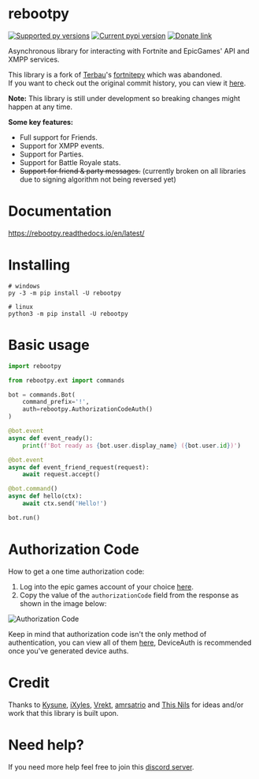  # rebootpy

[![Supported py versions](https://img.shields.io/pypi/pyversions/rebootpy.svg)](https://pypi.org/project/rebootpy/)
[![Current pypi version](https://img.shields.io/pypi/v/rebootpy.svg)](https://pypi.org/project/rebootpy/)
[![Donate link](https://img.shields.io/badge/paypal-donate_to_terbau-blue)](https://www.paypal.me/terbau)

Asynchronous library for interacting with Fortnite and EpicGames' API and XMPP services.

This library is a fork of [Terbau](https://github.com/Terbau/)'s [fortnitepy](https://github.com/Terbau/fortnitepy) which was abandoned.<br>
If you want to check out the original commit history, you can view it [here](https://github.com/Terbau/fortnitepy/commits/master/).

**Note:** This library is still under development so breaking changes might happen at any time.

**Some key features:**
- Full support for Friends.
- Support for XMPP events.
- Support for Parties.
- Support for Battle Royale stats.
- ~~Support for friend & party messages.~~ (currently broken on all libraries due to signing algorithm not being reversed yet)

# Documentation
https://rebootpy.readthedocs.io/en/latest/

# Installing
```
# windows
py -3 -m pip install -U rebootpy

# linux
python3 -m pip install -U rebootpy
```

# Basic usage
```py
import rebootpy

from rebootpy.ext import commands

bot = commands.Bot(
    command_prefix='!',
    auth=rebootpy.AuthorizationCodeAuth()
)

@bot.event
async def event_ready():
    print(f'Bot ready as {bot.user.display_name} ({bot.user.id})')

@bot.event
async def event_friend_request(request):
    await request.accept()

@bot.command()
async def hello(ctx):
    await ctx.send('Hello!')

bot.run()
```

# Authorization Code
How to get a one time authorization code:
1. Log into the epic games account of your choice [here](https://www.epicgames.com/id/login?redirectUrl=https%3A%2F%2Fwww.epicgames.com%2Fid%2Fapi%2Fredirect%3FclientId%3D3f69e56c7649492c8cc29f1af08a8a12%26responseType%3Dcode).
2. Copy the value of the `authorizationCode` field from the response as shown in the image below:

![Authorization Code](https://raw.githubusercontent.com/xMistt/rebootpy/main/docs/resources/images/authorization_code.png)

Keep in mind that authorization code isn't the only method of authentication, you can view all of them [here](https://rebootpy.readthedocs.io/en/latest/api.html#authentication), DeviceAuth is recommended once you've generated device auths.

# Credit
Thanks to [Kysune](https://github.com/SzymonLisowiec), [iXyles](https://github.com/iXyles), [Vrekt](https://github.com/Vrekt), [amrsatrio](https://github.com/Amrsatrio) and [This Nils](https://github.com/thisnils) for ideas and/or work that this library is built upon.

# Need help?
If you need more help feel free to join this [discord server](https://discord.gg/rnk869s).
